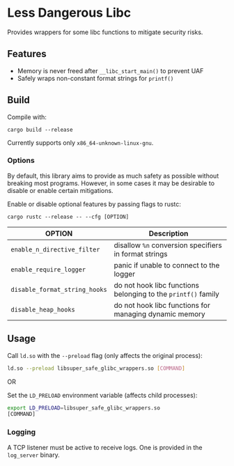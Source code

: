 # Less Dangerous Libc

Provides wrappers for some libc functions to mitigate security risks.

## Features

- Memory is never freed after `__libc_start_main()` to prevent UAF
- Safely wraps non-constant format strings for `printf()`

## Build

Compile with:

```
cargo build --release
```

Currently supports only `x86_64-unknown-linux-gnu`.

### Options

By default, this library aims to provide as much safety as possible without breaking most programs.
However, in some cases it may be desirable to disable or enable certain mitigations.

Enable or disable optional features by passing flags to rustc:

```
cargo rustc --release -- --cfg [OPTION]
```
| OPTION | Description |
|--------------------------------|-----------------------------------------------------------------|
| `enable_n_directive_filter`    | disallow `%n` conversion specifiers in format strings           |
| `enable_require_logger`        | panic if unable to connect to the logger                        |
| `disable_format_string_hooks`  | do not hook libc functions belonging to the `printf()` family   |
| `disable_heap_hooks`           | do not hook libc functions for managing dynamic memory          |

## Usage

Call `ld.so` with the `--preload` flag (only affects the original process):

```bash
ld.so --preload libsuper_safe_glibc_wrappers.so [COMMAND]
```

OR

Set the `LD_PRELOAD` environment variable (affects child processes):

```bash
export LD_PRELOAD=libsuper_safe_glibc_wrappers.so
[COMMAND]
```

### Logging

A TCP listener must be active to receive logs.
One is provided in the `log_server` binary.
